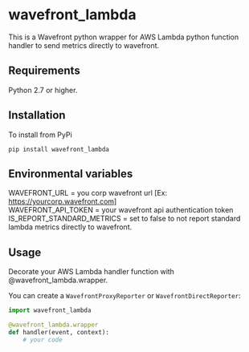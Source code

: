 # wavefront_lambda

This is a Wavefront python wrapper for AWS Lambda python function handler to send metrics directly to wavefront.

## Requirements
Python 2.7 or higher.

## Installation
To install from PyPi
```
pip install wavefront_lambda
```

## Environmental variables
WAVEFRONT_URL = you corp wavefront url [Ex: https://yourcorp.wavefront.com]  
WAVEFRONT_API_TOKEN = your wavefront api authentication token  
IS_REPORT_STANDARD_METRICS = set to false to not report standard lambda metrics directly to wavefront.  

## Usage

Decorate your AWS Lambda handler function with @wavefront_lambda.wrapper.

You can create a `WavefrontProxyReporter` or `WavefrontDirectReporter`:

```Python
import wavefront_lambda

@wavefront_lambda.wrapper
def handler(event, context):
    # your code

```
